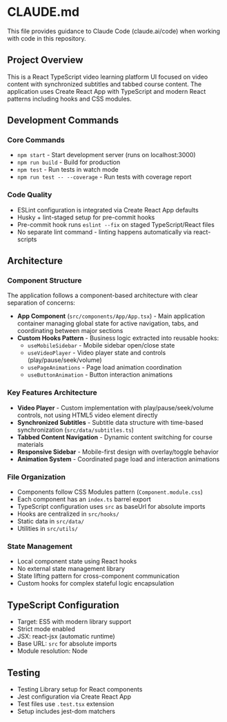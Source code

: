 # CLAUDE.md

This file provides guidance to Claude Code (claude.ai/code) when working with code in this repository.

## Project Overview

This is a React TypeScript video learning platform UI focused on video content with synchronized subtitles and tabbed course content. The application uses Create React App with TypeScript and modern React patterns including hooks and CSS modules.

## Development Commands

### Core Commands
- `npm start` - Start development server (runs on localhost:3000)
- `npm run build` - Build for production
- `npm test` - Run tests in watch mode
- `npm run test -- --coverage` - Run tests with coverage report

### Code Quality
- ESLint configuration is integrated via Create React App defaults
- Husky + lint-staged setup for pre-commit hooks
- Pre-commit hook runs `eslint --fix` on staged TypeScript/React files
- No separate lint command - linting happens automatically via react-scripts

## Architecture

### Component Structure
The application follows a component-based architecture with clear separation of concerns:

- **App Component** (`src/components/App/App.tsx`) - Main application container managing global state for active navigation, tabs, and coordinating between major sections
- **Custom Hooks Pattern** - Business logic extracted into reusable hooks:
  - `useMobileSidebar` - Mobile sidebar open/close state
  - `useVideoPlayer` - Video player state and controls (play/pause/seek/volume)
  - `usePageAnimations` - Page load animation coordination
  - `useButtonAnimation` - Button interaction animations

### Key Features Architecture
- **Video Player** - Custom implementation with play/pause/seek/volume controls, not using HTML5 video element directly
- **Synchronized Subtitles** - Subtitle data structure with time-based synchronization (`src/data/subtitles.ts`)
- **Tabbed Content Navigation** - Dynamic content switching for course materials
- **Responsive Sidebar** - Mobile-first design with overlay/toggle behavior
- **Animation System** - Coordinated page load and interaction animations

### File Organization
- Components follow CSS Modules pattern (`Component.module.css`)
- Each component has an `index.ts` barrel export
- TypeScript configuration uses `src` as baseUrl for absolute imports
- Hooks are centralized in `src/hooks/`
- Static data in `src/data/`
- Utilities in `src/utils/`

### State Management
- Local component state using React hooks
- No external state management library
- State lifting pattern for cross-component communication
- Custom hooks for complex stateful logic encapsulation

## TypeScript Configuration

- Target: ES5 with modern library support
- Strict mode enabled
- JSX: react-jsx (automatic runtime)
- Base URL: `src` for absolute imports
- Module resolution: Node

## Testing

- Testing Library setup for React components
- Jest configuration via Create React App
- Test files use `.test.tsx` extension
- Setup includes jest-dom matchers